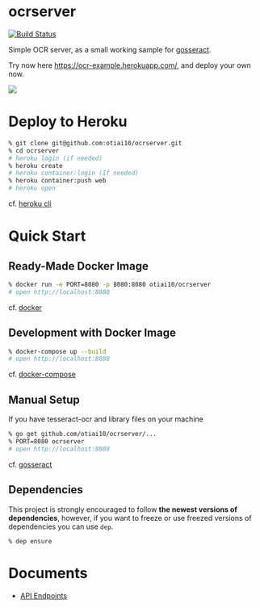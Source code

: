 # ocrserver

[![Build Status](https://travis-ci.org/otiai10/ocrserver.svg?branch=master)](https://travis-ci.org/otiai10/ocrserver)

Simple OCR server, as a small working sample for [gosseract](https://github.com/otiai10/gosseract).

Try now here https://ocr-example.herokuapp.com/, and deploy your own now.

[![](https://user-images.githubusercontent.com/931554/36279290-7134626a-124b-11e8-8e47-d93b7122ea0d.png)](https://ocr-example.herokuapp.com)

# Deploy to Heroku

```sh
% git clone git@github.com:otiai10/ocrserver.git
% cd ocrserver
# heroku login (if needed)
% heroku create
# heroku container:login (If needed)
% heroku container:push web
# heroku open
```

cf. [heroku cli](https://devcenter.heroku.com/articles/heroku-cli#download-and-install)


# Quick Start

## Ready-Made Docker Image

```sh
% docker run -e PORT=8080 -p 8080:8080 otiai10/ocrserver
# open http://localhost:8080
```

cf. [docker](https://www.docker.com/products/docker-toolbox)

## Development with Docker Image

```sh
% docker-compose up --build
# open http://localhost:8080
```

cf. [docker-compose](https://www.docker.com/products/docker-toolbox)

## Manual Setup

If you have tesseract-ocr  and library files on your machine

```sh
% go get github.com/otiai10/ocrserver/...
% PORT=8080 ocrserver
# open http://localhost:8080
```

cf. [gosseract](https://github.com/otiai10/gosseract)

## Dependencies

This project is strongly encouraged to follow **the newest versions of dependencies**, however, if you want to freeze or use freezed versions of dependencies you can use `dep`.

```
% dep ensure
```

# Documents

- [API Endpoints](https://github.com/otiai10/ocrserver/wiki/API-Endpoints)
